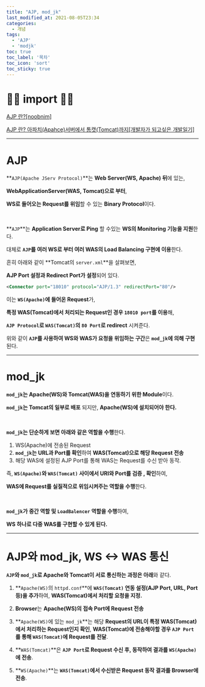 ```yaml
---
title: "AJP, mod_jk"
last_modified_at: 2021-08-05T23:34
categories: 
  - 개념
tags: 
  - 'AJP' 
  - 'modjk'
toc: true
toc_label: '목차'
toc_icon: 'sort'
toc_sticky: true
---
```


# 🙆‍♂️ import 🙇‍♂️

[AJP 란?[noobnim]](https://noobnim.tistory.com/26)

[AJP 란? 아파치(Apahce)서버에서 톰캣(Tomcat)까지[개발자가 되고싶은 개발일기]](https://gaebaldiary.tistory.com/33)

---

# AJP

**`AJP(Apache JServ Protocol)`**는 **Web Server(WS, Apache) 뒤**에 있는,

**WebApplicationServer(WAS, Tomcat)으로 부터**,

**WS로 들어오는 Request를 위임**할 수 있는 **Binary Protocol**이다.

<br>

**`AJP`**는 **Application Server로 Ping** 할 수있는 **WS의 Monitoring 기능을 지원**한다.

대체로 **`AJP`를 여러 WS로 부터 여러 WAS의 Load Balancing 구현에 이용**한다.


흔히 아래와 같이 **Tomcat의 `server.xml`**을 살펴보면,

**AJP Port 설정과 Redirect Port가 설정**되어 있다.
```xml
<Connector port="18010" protocol="AJP/1.3" redirectPort="80"/>
```

이는 **`WS(Apache)`에 들어온 Request**가,

**특정 WAS(Tomcat)에서 처리되는 Request인 경우 `18010 port`를 이용**해,

**`AJP Protocol`로 `WAS(Tomcat)`의 `80 Port`로 redirect** 시켜준다.


위와 같이 **`AJP`를 사용하여 WS와 WAS가 요청을 위임하는 구간**은 **`mod_jk`에 의해 구현**된다.


---

# mod_jk

**`mod_jk`는 Apache(WS)와 Tomcat(WAS)을 연동하기 위한 Module**이다.

**`mod_jk`는 Tomcat의 일부로 배포** 되지만, **Apache(WS)에 설치되어야 한다.**

<br>


**`mod_jk`는 단순하게 보면 아래와 같은 역할을 수행**한다.

1. WS(Apache)에 전송된 Request
2. **`mod_jk`는 URL과 Port를 확인**하여 **WAS(Tomcat)으로 해당 Request 전송**
3. 해당 WAS에 설정된 AJP Port를 통해 WAS는 Request를 수신 받아 동작.

즉, **`WS(Apache)`와 `WAS(Tomcat)` 사이에서 URI와 Port를 검증 , 확인**하여,

**WAS에 Request를 실질적으로 위임시켜주는 역할을 수행**한다.

<br>

**`mod_jk`가 중간 역할 및 `LoadBalencer` 역할을 수행**하여,

**WS 하나로 다중 WAS를 구현할 수 있게 된다.**



---

# AJP와 mod_jk, WS <-> WAS 통신



**`AJP`와 `mod_jk`로 Apache와 Tomcat이 서로 통신하는 과정은 아래**와 같다.

1. **`Apache(WS)`의 `httpd.conf`**에 **`WAS(Tomcat)` 연동 설정(AJP Port, URL, Port 등)을 추가**하여, **WAS(Tomcat)에서 처리할 요청을 지정.**

2. **Browser**는 **Apache(WS)의 접속 Port에 Request 전송**

3. **`Apache(WS)`에 있는 `mod_jk`**는 해당 **Request의 URL이 특정 WAS(Tomcat)에서 처리하는 Request인지 확인**,
**WAS(Tomcat)에 전송해야할 경우 `AJP Port`를 통해 `WAS(Tomcat)`에 Request를 전달**.

4. **`WAS(Tomcat)`**은 **`AJP Port`로 Request 수신 후, 동작하여 결과를 `WS(Apache)`에 전송**.

5. **`WS(Apache)`**는 **`WAS(Tomcat)`에서 수신받은 Request 동작 결과를 Browser에 전송**.